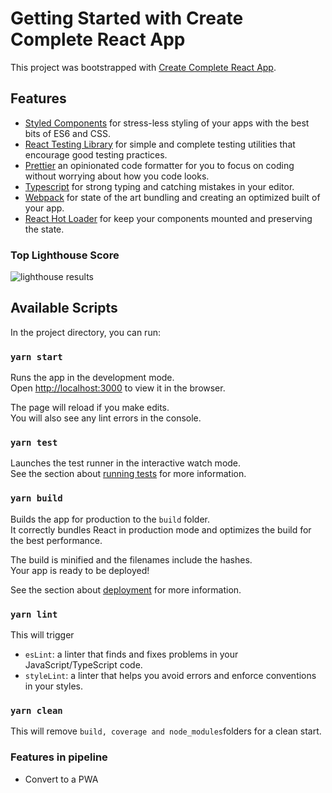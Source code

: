 
# Getting Started with Create Complete React App

This project was bootstrapped with [Create Complete React App](https://www.linkedin.com/in/wsameer/).

## Features

 - [Styled Components](https://styled-components.com/) for stress-less styling of your apps with the best bits of ES6 and CSS.
 - [React Testing Library](https://testing-library.com/) for simple and complete testing utilities that encourage good testing practices.
 - [Prettier](https://prettier.io/) an opinionated code formatter for you to focus on coding without worrying about how you code looks.
 - [Typescript](https://www.typescriptlang.org/) for strong typing and catching mistakes in your editor.
 - [Webpack](https://webpack.js.org/) for state of the art bundling and creating an optimized built of your app.
 - [React Hot Loader](https://gaearon.github.io/react-hot-loader/) for keep your components mounted and preserving the state.

### Top Lighthouse Score
![lighthouse results](https://user-images.githubusercontent.com/8468992/133891900-b8d16e5d-d6eb-4b9a-b4ff-c7c4c5cee71a.png)


## Available Scripts

In the project directory, you can run:

### `yarn start`

Runs the app in the development mode.\
Open [http://localhost:3000](http://localhost:3000) to view it in the browser.

The page will reload if you make edits.\
You will also see any lint errors in the console.

### `yarn test`

Launches the test runner in the interactive watch mode.\
See the section about [running tests](https://facebook.github.io/create-react-app/docs/running-tests) for more information.


### `yarn build`

Builds the app for production to the `build` folder.\
It correctly bundles React in production mode and optimizes the build for the best performance.

The build is minified and the filenames include the hashes.\
Your app is ready to be deployed!

See the section about [deployment](https://facebook.github.io/create-react-app/docs/deployment) for more information.

### `yarn lint`

This will trigger

 - `esLint`: a linter that finds and fixes problems in your JavaScript/TypeScript code.
 - `styleLint`: a linter that helps you avoid errors and enforce conventions in your styles.

### `yarn clean`

This will remove `build, coverage and node_modules`folders for a clean start.

### Features in pipeline

 - Convert to a PWA
